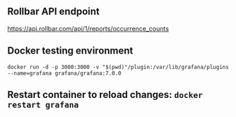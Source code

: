 ## Rollbar API endpoint
https://api.rollbar.com/api/1/reports/occurrence_counts

## Docker testing environment
`docker run -d -p 3000:3000 -v "$(pwd)"/plugin:/var/lib/grafana/plugins --name=grafana grafana/grafana:7.0.0`

## Restart container to reload changes: `docker restart grafana`
